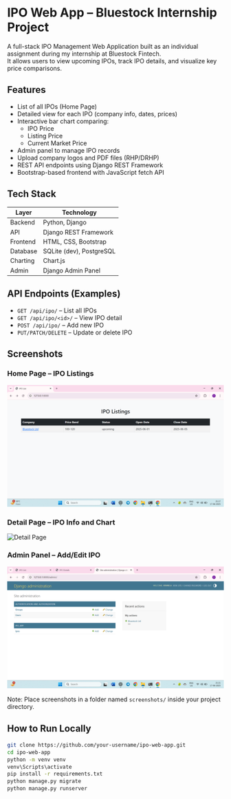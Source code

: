 # IPO Web App – Bluestock Internship Project

A full-stack IPO Management Web Application built as an individual assignment during my internship at Bluestock Fintech.  
It allows users to view upcoming IPOs, track IPO details, and visualize key price comparisons.

## Features

- List of all IPOs (Home Page)
- Detailed view for each IPO (company info, dates, prices)
- Interactive bar chart comparing:
  - IPO Price
  - Listing Price
  - Current Market Price
- Admin panel to manage IPO records
- Upload company logos and PDF files (RHP/DRHP)
- REST API endpoints using Django REST Framework
- Bootstrap-based frontend with JavaScript fetch API

## Tech Stack

| Layer      | Technology               |
|------------|--------------------------|
| Backend    | Python, Django           |
| API        | Django REST Framework    |
| Frontend   | HTML, CSS, Bootstrap     |
| Database   | SQLite (dev), PostgreSQL |
| Charting   | Chart.js                 |
| Admin      | Django Admin Panel       |

## API Endpoints (Examples)

- `GET /api/ipo/` – List all IPOs  
- `GET /api/ipo/<id>/` – View IPO detail  
- `POST /api/ipo/` – Add new IPO  
- `PUT/PATCH/DELETE` – Update or delete IPO

## Screenshots

### Home Page – IPO Listings

![Home Page](screenshots/home.png)

### Detail Page – IPO Info and Chart

![Detail Page](screenshots/detail.png)

### Admin Panel – Add/Edit IPO

![Admin Page](screenshots/admin.png)

Note: Place screenshots in a folder named `screenshots/` inside your project directory.

## How to Run Locally

```bash
git clone https://github.com/your-username/ipo-web-app.git
cd ipo-web-app
python -m venv venv
venv\Scripts\activate
pip install -r requirements.txt
python manage.py migrate
python manage.py runserver

